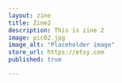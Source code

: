```yaml
---
layout: zine
title: Zine2
description: This is zine 2
image: pic02.jpg
image_alt: "Placeholder image"
store_url: https://etsy.com
published: true

---
```

